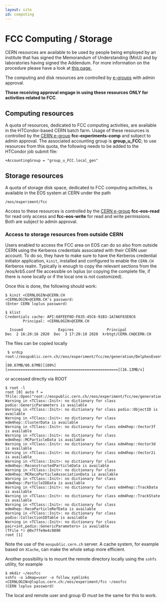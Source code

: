 ```yaml
---
layout: site
id: computing
---
```


FCC Computing / Storage
================================================
CERN resources are available to be used by people being employed by an institute that has signed the Memorandum of Understanding (MoU) and by laboratories having signed the Addendum. For more information on the procedure please have a look at <a href="https://fcc-ped.web.cern.ch/content/official-documents"> this page. </a>

The computing and disk resources are controlled by <a href="https://e-groups.cern.ch/e-groups/EgroupsSearchForm.do">e-groups</a> with admin approval.

**Those receiving approval engage in using these resources ONLY for activities related to FCC**.

## Computing resources

A quota of resources, dedicated to FCC computing activities, are available in the HTCondor-based CERN batch farm.
Usage of these resources is controlled by the <a href="https://e-groups.cern.ch/e-groups/EgroupsSearchForm.do">CERN e-group</a>
**fcc-experiments-comp** and subject to admin approval.
The associated accounting group is **group_u_FCC**; to use resources from this quota, the following needs to be
added to the HTCondor job submit file:
```
+AccountingGroup = "group_u_FCC.local_gen"
```
## Storage resources

A quota of storage disk space, dedicated to FCC computing activities, is available in the EOS system at CERN under the path
```
/eos/experiment/fcc
```
Access to these resources is controlled by the <a href="https://e-groups.cern.ch/e-groups/EgroupsSearchForm.do">CERN e-group</a>
**fcc-eos-read** for read only access and **fcc-eos-write** for read and write permissions. Both are subject to admin approval.

### Access to storage resources from outside CERN

Users enabled to access the FCC area on EOS can do so also from outside CERN using the Kerberos credentials associated with their
CERN user account. To do so, they have to make sure to have the Kerberos credential initiator application, `kinit`, installed
and configured to enable the `CERN.CH` Kerberos realm. Typically is enough to copy the relevant sections from the /eos/krb5.conf
file accessible on lxplus (or copying the complete file, if there is none locally or if the local one is not customized).

Once this is done, the following should work:
```
$ kinit <CERNLOGIN>@CERN.CH
<CERNLOGIN>@CERN.CH's password:
(Enter CERN lxplus password)

$ klist
Credentials cache: API:68FEEF0D-F635-45C6-91B3-1A7A6F83E0C6
        Principal: <CERNLOGIN>@CERN.CH

  Issued                Expires               Principal
Dec  2 16:20:16 2020  Dec  3 17:20:10 2020  krbtgt/CERN.CH@CERN.CH
```
The files can be copied locally
```
 $ xrdcp root://eospublic.cern.ch//eos/experiment/fcc/ee/generation/DelphesEvents/spring2021/IDEA/p8_ee_ZH_ecm240/events_103943569.root .
[80.67MB/80.67MB][100%][==================================================][16.13MB/s]
```
or accessed directly via ROOT
```
$ root -l
root [0] auto f = TFile::Open("root://eospublic.cern.ch//eos/experiment/fcc/ee/generation/DelphesEvents/spring2021/IDEA/p8_ee_ZH_ecm240/events_103943569.root")
Warning in <TClass::Init>: no dictionary for class podio::GenericParameters is available
Warning in <TClass::Init>: no dictionary for class podio::ObjectID is available
Warning in <TClass::Init>: no dictionary for class edm4hep::ClusterData is available
Warning in <TClass::Init>: no dictionary for class edm4hep::Vector3f is available
Warning in <TClass::Init>: no dictionary for class edm4hep::MCParticleData is available
Warning in <TClass::Init>: no dictionary for class edm4hep::Vector3d is available
Warning in <TClass::Init>: no dictionary for class edm4hep::Vector2i is available
Warning in <TClass::Init>: no dictionary for class edm4hep::ReconstructedParticleData is available
Warning in <TClass::Init>: no dictionary for class edm4hep::MCRecoParticleAssociationData is available
Warning in <TClass::Init>: no dictionary for class edm4hep::ParticleIDData is available
Warning in <TClass::Init>: no dictionary for class edm4hep::TrackData is available
Warning in <TClass::Init>: no dictionary for class edm4hep::TrackState is available
Warning in <TClass::Init>: no dictionary for class edm4hep::RecoParticleRefData is available
Warning in <TClass::Init>: no dictionary for class podio::CollectionIDTable is available
Warning in <TClass::Init>: no dictionary for class pair<int,podio::GenericParameters> is available
(TFile *) @0x7ffe9e4c9890
root [1]
```

Note the use of the `eospublic.cern.ch` server.
A cache system, for example based on `XCache`, can make the whole setup more efficient.

Another possibility is to mount the remote directory locally using the `sshfs` utility, for example
```
$ mkdir ~/eosfcc
sshfs -o idmap=user -o follow_symlinks <CERNLOGIN>@lxplus.cern.ch:/eos/experiment/fcc ~/eosfcc
(CERN lxplus password)
```
The local and remote user and group ID must be the same for this to work.
